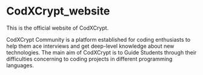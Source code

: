 # CodXCrypt_website
This is the official website of CodXCrypt.

CodXCrypt Community is a platform established for coding enthusiasts to help them ace interviews and get deep-level knowledge about new technologies.
The main aim of CodXCrypt is to Guide Students through their difficulties concerning to coding projects in different programming languages.
